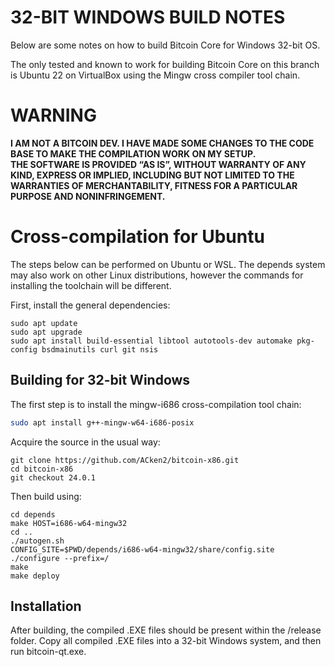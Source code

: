 32-BIT WINDOWS BUILD NOTES
====================

Below are some notes on how to build Bitcoin Core for Windows 32-bit OS.

The only tested and known to work for building Bitcoin Core on this branch is Ubuntu 22 on VirtualBox 
using the Mingw cross compiler tool chain.

WARNING
====================

**I AM NOT A BITCOIN DEV. I HAVE MADE SOME CHANGES TO THE CODE BASE TO MAKE THE COMPILATION WORK ON MY SETUP.  
THE SOFTWARE IS PROVIDED “AS IS”, WITHOUT WARRANTY OF ANY KIND, EXPRESS OR IMPLIED, 
INCLUDING BUT NOT LIMITED TO THE WARRANTIES OF MERCHANTABILITY, FITNESS FOR A PARTICULAR PURPOSE AND NONINFRINGEMENT.**

Cross-compilation for Ubuntu
====================

The steps below can be performed on Ubuntu or WSL. The depends system
may also work on other Linux distributions, however the commands for
installing the toolchain will be different.

First, install the general dependencies:

    sudo apt update
    sudo apt upgrade
    sudo apt install build-essential libtool autotools-dev automake pkg-config bsdmainutils curl git nsis

## Building for 32-bit Windows

The first step is to install the mingw-i686 cross-compilation tool chain:

```sh
sudo apt install g++-mingw-w64-i686-posix
```

Acquire the source in the usual way:

    git clone https://github.com/ACken2/bitcoin-x86.git
    cd bitcoin-x86
    git checkout 24.0.1

Then build using:

    cd depends
    make HOST=i686-w64-mingw32
    cd ..
    ./autogen.sh
    CONFIG_SITE=$PWD/depends/i686-w64-mingw32/share/config.site ./configure --prefix=/
    make
    make deploy

Installation
-------------

After building, the compiled .EXE files should be present within the /release folder. 
Copy all compiled .EXE files into a 32-bit Windows system, and then run bitcoin-qt.exe.
